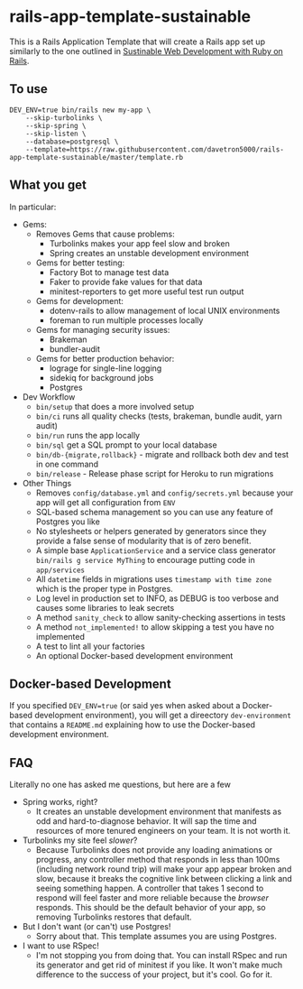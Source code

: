 # rails-app-template-sustainable

This is a Rails Application Template that will create a Rails app set up similarly to the one outlined in
[Sustinable Web Development with Ruby on Rails](https://sustainable-rails.com).

## To use

```
DEV_ENV=true bin/rails new my-app \
    --skip-turbolinks \
    --skip-spring \
    --skip-listen \
    --database=postgresql \
    --template=https://raw.githubusercontent.com/davetron5000/rails-app-template-sustainable/master/template.rb
```

## What you get

In particular:

* Gems:
  * Removes Gems that cause problems:
    - Turbolinks makes your app feel slow and broken
    - Spring creates an unstable development environment
  * Gems for better testing:
    - Factory Bot to manage test data
    - Faker to provide fake values for that data
    - minitest-reporters to get more useful test run output
  * Gems for development:
    - dotenv-rails to allow management of local UNIX environments
    - foreman to run multiple processes locally
  * Gems for managing security issues:
    - Brakeman
    - bundler-audit
  * Gems for better production behavior:
    - lograge for single-line logging
    - sidekiq for background jobs
    - Postgres
* Dev Workflow
  - `bin/setup` that does a more involved setup
  - `bin/ci` runs all quality checks (tests, brakeman, bundle audit, yarn audit)
  - `bin/run` runs the app locally
  - `bin/sql` get a SQL prompt to your local database
  - `bin/db-{migrate,rollback}` - migrate and rollback  both dev and test in one command
  - `bin/release` - Release phase script for Heroku to run migrations
* Other Things
  - Removes `config/database.yml` and `config/secrets.yml` because your app will get all configuration from `ENV`
  - SQL-based schema management so you can use any feature of Postgres you like
  - No stylesheets or helpers generated by generators since they provide a false sense of modularity that is of
  zero benefit.
  - A simple base `ApplicationService` and a service class generator `bin/rails g service MyThing` to encourage
  putting code in `app/services`
  - All `datetime` fields in migrations uses `timestamp with time zone` which is the proper type in Postgres.
  - Log level in production set to INFO, as DEBUG is too verbose and causes some libraries to leak secrets
  - A method `sanity_check` to allow sanity-checking assertions in tests
  - A method `not_implemented!` to allow skipping a test you have no implemented
  - A test to lint all your factories
  - An optional Docker-based development environment

## Docker-based Development

If you specified `DEV_ENV=true` (or said yes when asked about a Docker-based development environment), you will
get a direectory `dev-environment` that contains a `README.md` explaining how to use the Docker-based development
environment.

## FAQ

Literally no one has asked me questions, but here are a few

* Spring works, right?
  - It creates an unstable development environment that manifests as odd and hard-to-diagnose behavior.  It will
  sap the time and resources of more tenured engineers on your team.  It is not worth it.
* Turbolinks my site feel *slower*?
  - Because Turbolinks does not provide any loading animations or progress, any controller method that responds in
  less than 100ms (including network round trip) will make your app appear broken and slow, because it breaks the
  cognitive link between clicking a link and seeing something happen.  A controller that takes 1 second to respond
  will feel faster and more reliable because the *browser* responds.  This should be the default behavior of your
  app, so removing Turbolinks restores that default.
* But I don't want (or can't) use Postgres!
  - Sorry about that.  This template assumes you are using Postgres.
* I want to use RSpec!
  - I'm not stopping you from doing that.  You can install RSpec and run its generator and get rid of minitest if
  you like.  It won't make much difference to the success of your project, but it's cool. Go for it.
